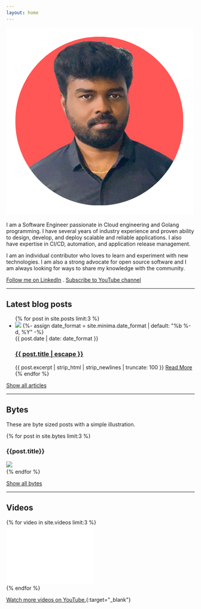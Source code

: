 ```yaml
---
layout: home
---
```

<img src="/assets/profile-circle.png" alt="Jawahar Selvaraj" class="profile-home"/>

I am a Software Engineer passionate in Cloud engineering and Golang programming. I have several years of industry experience and proven ability to design, develop, and deploy scalable and reliable applications. I also have expertise in CI/CD, automation, and application release management.

I am an individual contributor who loves to learn and experiment with new technologies. I am also a strong advocate for open source software and I am always looking for ways to share my knowledge with the community.

[Follow me on LinkedIn](https://www.linkedin.com/in/jawaharselvaraj) . [Subscribe to YouTube channel](https://www.youtube.com/@jawahar.nutshell)

---

## Latest blog posts

<ul class="home-posts">
{% for post in site.posts  limit:3 %}
    <li  class="post">
    <img src="{{post.tileImage}}" />
    {%- assign date_format = site.minima.date_format | default: "%b %-d, %Y" -%}
    <div class="heading">
    <span class="post-meta">{{ post.date | date: date_format }}</span>
    <h3>
        <a class="post-link" href="{{ post.url | relative_url }}">
        {{ post.title | escape }}
        </a>
    </h3>
    </div>
    {{ post.excerpt | strip_html | strip_newlines | truncate: 100 }}
    <a href="{{ post.url | relative_url }}">Read More</a>
    </li>
{% endfor %}
</ul>
<p />

[Show all articles](/blog)

---

## Bytes

These are byte sized posts with a simple illustration.

<div class="home-bytes">
  {% for post in site.bytes limit:3 %}
  <div class="byte">
    <h3>{{post.title}}</h3>
    <img src="{{post.image}}" />
</div>
{% endfor %}
</div>
<p />

[Show all bytes](/bytes)

---

## Videos

<div class="home-videos">
{% for video in site.videos limit:3 %}
<div class="video"> 
  <iframe src="{{video.link}}" width="233" height="155" title="YouTube video player" frameborder="0" allow="accelerometer; autoplay; clipboard-write; encrypted-media; gyroscope; picture-in-picture; web-share" allowfullscreen></iframe>
</div>
{% endfor %}
</div>

[Watch more videos on YouTube.](https://www.youtube.com/@jawahar.nutshell/videos){:target="_blank"}